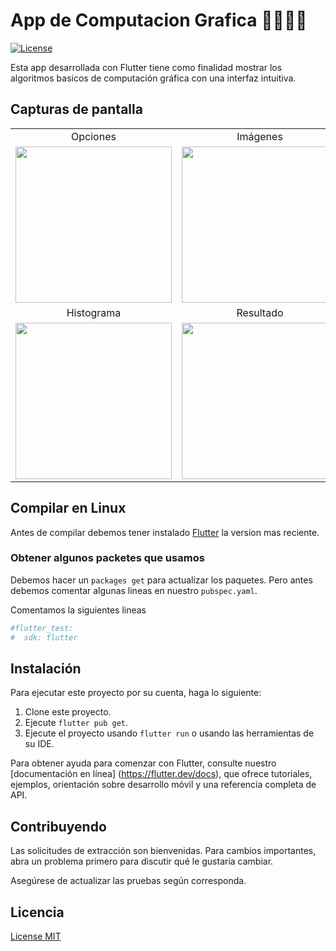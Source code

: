 # App de Computacion Grafica 👩🏻‍💻📱

[![License](http://img.shields.io/:license-mit-blue.svg)](http://doge.mit-license.org)

Esta app desarrollada con Flutter tiene como finalidad mostrar los algoritmos basicos de
computación gráfica con una interfaz intuitiva.

## Capturas de pantalla

|     |     |     |
| :-: | :-: | :-: |
| Opciones | Imágenes |Diagramas|
| <img src="https://64.media.tumblr.com/8bfbec47ef8d7f825a7bea495117a953/tumblr_nsq1ux5VlP1rt0dnxo1_500.gif" height="250" /> | <img src="https://holatelcel.com/wp-content/uploads/2017/11/celular.gif" height="250" />| <img src="https://64.media.tumblr.com/8bfbec47ef8d7f825a7bea495117a953/tumblr_nsq1ux5VlP1rt0dnxo1_500.gif" height="250" /> |
| Histograma | Resultado | Opciones|
| <img src="https://media.tenor.com/images/c491e64365c2c59627154723b322e384/tenor.gif" height="250" /> | <img src="https://64.media.tumblr.com/8bfbec47ef8d7f825a7bea495117a953/tumblr_nsq1ux5VlP1rt0dnxo1_500.gif" height="250" />| <img src="https://media.tenor.com/images/c491e64365c2c59627154723b322e384/tenor.gif" height="250" /> |



## Compilar en Linux

Antes de compilar debemos tener instalado [Flutter](https://flutter-es.io/) la version mas reciente.

### Obtener algunos packetes que usamos

Debemos hacer un `packages get` para actualizar los paquetes. Pero antes debemos comentar algunas lineas en nuestro `pubspec.yaml`.

Comentamos la siguientes lineas
```bash
#flutter_test:
#  sdk: flutter
```

## Instalación

Para ejecutar este proyecto por su cuenta, haga lo siguiente:
1. Clone este proyecto.
2. Ejecute `flutter pub get`.
3. Ejecute el proyecto usando `flutter run` o usando las herramientas de su IDE.

Para obtener ayuda para comenzar con Flutter, consulte nuestro
[documentación en línea] (https://flutter.dev/docs), que ofrece tutoriales,
ejemplos, orientación sobre desarrollo móvil y una referencia completa de API.

## Contribuyendo
Las solicitudes de extracción son bienvenidas. Para cambios importantes, abra un problema primero para discutir qué le gustaría cambiar.

Asegúrese de actualizar las pruebas según corresponda.

## Licencia
[License MIT](https://choosealicense.com/licenses/mit/)
